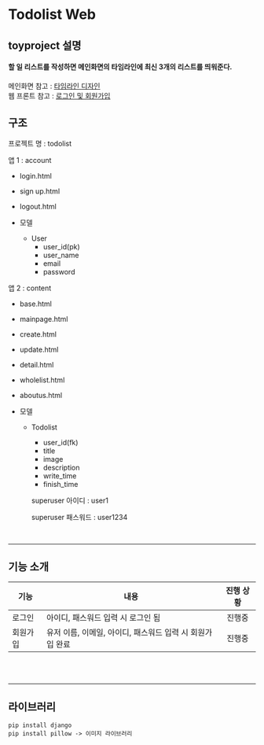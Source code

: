 # Todolist Web

## toyproject 설명

#### 할 일 리스트를 작성하면 메인화면의 타임라인에 최신 3개의 리스트를 띄워준다.

메인화면 참고 : [타임라인 디자인](https://www.w3schools.com/howto/howto_css_timeline.asp)    
웹 프론트 참고 : [로그인 및 회원가입](https://codepen.io/)    

## 구조

프로젝트 명 : todolist

앱 1 :  account

- login.html

- sign up.html   
- logout.html   

- 모델
  - User 
    - user_id(pk)
    - user_name
    - email
    - password

앱 2 :  content

- base.html

- mainpage.html
- create.html
- update.html
- detail.html
- wholelist.html
- aboutus.html
- 모델
  - Todolist
    - user_id(fk)
    - title
    - image
    - description
    - write_time
    - finish_time
    
    superuser 아이디 : user1
    <p></p>
    superuser 패스워드 : user1234    
    
    
    
<br/>    
<hr/>    

## 기능 소개     
|기능|내용|진행 상황|
|------|---|:---:|
|로그인|아이디, 패스워드 입력 시 로그인 됨|진행중|
|회원가입|유저 이름, 이메일, 아이디, 패스워드 입력 시 회원가입 완료|진행중|   

<br/>
<br/>
<hr/>   

## 라이브러리    
```plain    
pip install django    
pip install pillow -> 이미지 라이브러리     
```   
